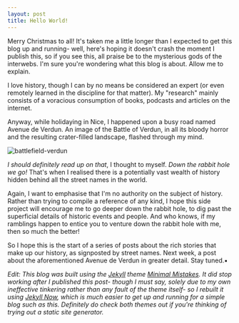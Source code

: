 ```yaml
---
layout: post
title: Hello World!
---
```


Merry Christmas to all! It's taken me a little longer than I expected to get this blog up and running- well, here's hoping it doesn't crash the moment I publish this, so if you see this, all praise be to the mysterious gods of the interwebs. I'm sure you're wondering what this blog is about. Allow me to explain.

I love history, though I can by no means be considered an expert (or even remotely learned in the discipline for that matter). My "research" mainly consists of a voracious consumption of books, podcasts and articles on the internet. 

Anyway, while holidaying in Nice, I happened upon a busy road named Avenue de Verdun. An image of the Battle of Verdun, in all its bloody horror and the resulting crater-filled landscape, flashed through my mind. 

![battlefield-verdun](https://upload.wikimedia.org/wikipedia/commons/f/ff/Battelfield_Verdun.JPG "Battlefield at Verdun") 

*I should definitely read up on that*, I thought to myself. *Down the rabbit hole we go!* That's when I realised there is a potentially vast wealth of history hidden behind all the street names in the world.

Again, I want to emphasise that I'm no authority on the subject of history. Rather than trying to compile a reference of any kind, I hope this side project will encourage me to go deeper down the rabbit hole, to dig past the superficial details of historic events and people. And who knows, if my ramblings happen to entice you to venture down the rabbit hole with me, then so much the better!

So I hope this is the start of a series of posts about the rich stories that make up our history, as signposted by street names. Next week, a post about the aforementioned Avenue de Verdun in greater detail. Stay tuned.▪


*Edit: This blog was built using the [Jekyll](https://jekyllrb.com/) theme [Minimal Mistakes](https://mmistakes.github.io/minimal-mistakes/). It did stop working after I published this post- though I must say, solely due to my own ineffective tinkering rather than any fault of the theme itself- so I rebuilt it using [Jekyll Now](https://github.com/barryclark/jekyll-now), which is much easier to get up and running for a simple blog such as this. Definitely do check both themes out if you're thinking of trying out a static site generator.*
